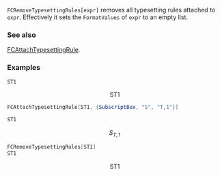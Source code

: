 `FCRemoveTypesettingRules[expr]` removes all typesetting rules attached to `expr`. Effectively it sets the `FormatValues` of `expr` to an empty list.

### See also

[FCAttachTypesettingRule](FCAttachTypesettingRule).

### Examples

```mathematica
ST1
```

$$\text{ST1}$$

```mathematica
FCAttachTypesettingRule[ST1, {SubscriptBox, "S", "T,1"}]
```

```mathematica
ST1
```

$$S_{T,1}$$

```mathematica
FCRemoveTypesettingRules[ST1]
ST1
```

$$\text{ST1}$$
